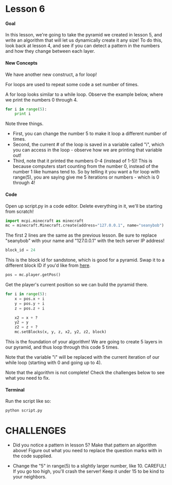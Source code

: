 # Lesson 6

#### Goal
In this lesson, we're going to take the pyramid we created in lesson 5,
   and write an algorithm that will let us dynamically create it any size!
   To do this, look back at lesson 4, and see if you can detect a pattern in the numbers
   and how they change between each layer.

#### New Concepts

We have another new construct, a for loop!

For loops are used to repeat some code a set number of times.

A for loop looks similar to a while loop. Observe the example below, where we print the numbers 0 through 4.

```python
for i in range(5):
    print i
```

Note three things.

- First, you can change the number 5 to make it loop a different number of times.
- Second, the current # of the loop is saved in a variable called "i", which you can access in the loop - observe how we are printing that variable out!
- Third, note that it printed the numbers 0-4 (instead of 1-5)! This is because computers start counting from the number 0, instead of the number 1 like humans tend to. So by telling it you want a for loop with range(5), you are saying give me 5 iterations or numbers - which is 0 through 4!

#### Code
Open up script.py in a code editor. Delete everything in it, we'll be starting from scratch!

```python
import mcpi.minecraft as minecraft
mc = minecraft.Minecraft.create(address="127.0.0.1", name="seanybob")
```
The first 2 lines are the same as the previous lesson. Be sure to replace "seanybob" with your name and "127.0.0.1" with the tech server IP address!

```python
block_id = 24
```
This is the block id for sandstone, which is good for a pyramid. Swap it to a different block ID if you'd like from [here](http://minecraft-ids.grahamedgecombe.com/).

```python
pos = mc.player.getPos()
```
Get the player's current position so we can build the pyramid there.



```python
for i in range(5):
    x = pos.x + i
    y = pos.y + i
    z = pos.z + i

    x2 = x + ?
    y2 = y
    z2 = z + ?
    mc.setBlocks(x, y, z, x2, y2, z2, block)
```
This is the foundation of your algorithm! We are going to create 5 layers in our pyramid, and thus loop through this code 5 times.

Note that the variable "i" will be replaced with the current iteration of our while loop (starting with 0 and going up to 4).

Note that the algorithm is not complete! Check the challenges below to see what you need to fix.

#### Terminal

Run the script like so:
```shell
python script.py
```

# CHALLENGES

- Did you notice a pattern in lesson 5? Make that pattern an algorithm above! Figure out what you need to replace the question marks with in the code supplied.

- Change the "5" in range(5) to a slightly larger number, like 10. CAREFUL! If you go too high, you'll crash the server! Keep it under 15 to be kind to your neighbors.

